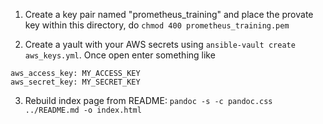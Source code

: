 1. Create a key pair named "prometheus_training" and place the provate key within this directory, do ```chmod 400 prometheus_training.pem```

2. Create a yault with your AWS secrets using ```ansible-vault create aws_keys.yml```. Once open enter something like

```
aws_access_key: MY_ACCESS_KEY
aws_secret_key: MY_SECRET_KEY
```

3. Rebuild index page from README: ```pandoc -s -c pandoc.css ../README.md -o index.html```
